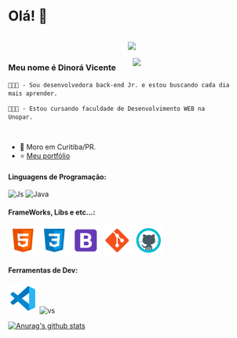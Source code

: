 # Olá! 👋

<p align="center"><br/>
   <a href="https://www.linkedin.com/in/dinora-vicente/">
    <img src="https://www.logo.wine/a/logo/LinkedIn/LinkedIn-Logo.wine.svg" width="100">
  </a>
</p>
<img align= "right" width= "250" src= "https://pa1.narvii.com/6580/8098c6e9207376889eeb0532d9f5a0723c4d73f5_hq.gif"/>

### Meu nome é Dinorá Vicente

<code>👨🏾‍💻 - Sou desenvolvedora back-end Jr. e estou buscando cada dia mais aprender.</code>

<code>👨🏾‍🎓 - Estou cursando faculdade de Desenvolvimento WEB na Unopar.</code>

<br/>

- 🌱 Moro em Curitiba/PR.
- ⭐ <a href="https://dinoravicente.github.io/Portfolio/">Meu portfólio</a> 

<h4>Linguagens de Programação: </h4>
<p align="left">
 <img style="margin: auto;" src="https://upload.wikimedia.org/wikipedia/commons/thumb/9/99/Unofficial_JavaScript_logo_2.svg/200px-Unofficial_JavaScript_logo_2.svg.png" alt=Js width="60" height="60"/>
 <img style="margin: auto;" src="https://p.kindpng.com/picc/s/174-1746636_java-logo-png-transparent-png.png" alt=Java width="60" height="60"/>	
</p>

<h4>FrameWorks, Libs e etc...: </h4>
<p align="left">
	<img style="margin: auto;" src="https://raw.githubusercontent.com/sachinverma53121/sachinverma53121/master/icons/html5.png" alt=html5 width="60" height="60"/> 
	<img style="margin: auto;" src="https://raw.githubusercontent.com/sachinverma53121/sachinverma53121/master/icons/css3.png" alt=css3 width="60" height="60"/> 
	<img style="margin: auto;" src="https://raw.githubusercontent.com/sachinverma53121/sachinverma53121/master/icons/bootstrap.png" alt=bootstrap width="60" height="60"/>
	<img style="margin: auto;" src="https://raw.githubusercontent.com/sachinverma53121/sachinverma53121/master/icons/git.png" alt=git width="60" height="60"/>
  <img style="margin: auto;" src="https://raw.githubusercontent.com/sachinverma53121/sachinverma53121/master/icons/github.png" alt=github width="60" height="60"/>
</p>

<h4>Ferramentas de Dev: </h4>
<p align="left">
  <img style="margin: auto;" src="https://raw.githubusercontent.com/sachinverma53121/sachinverma53121/master/icons/vsc.png" alt=vs width="60" height="60"/>
	  <img style="margin: auto;" src="https://www.ibilce.unesp.br/Home/Administracao456/RH/ubuntu-old.png" alt=vs width="60" height="60"/>
</p>

[![Anurag's github stats](https://github-readme-stats.vercel.app/api?username=DinoraVicente)](https://github.com/DinoraVicente/github-readme-stats)
